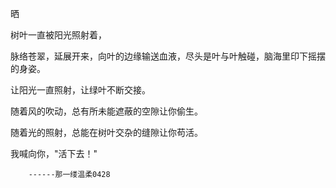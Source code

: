 
晒

树叶一直被阳光照射着，

脉络苍翠，延展开来，向叶的边缘输送血液，尽头是叶与叶触碰，脑海里印下摇摆的身姿。

让阳光一直照射，让绿叶不断交接。

随着风的吹动，总有所未能遮蔽的空隙让你偷生。

随着光的照射，总能在树叶交杂的缝隙让你苟活。

我喊向你，"活下去！"

        ------那一缕温柔0428